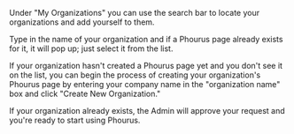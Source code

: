 Under "My Organizations" you can use the search bar to locate your organizations and add yourself to them.  

Type in the name of your organization and if a Phourus page already exists for it, it will pop up; just select it from the list.  

If your organization hasn't created a Phourus page yet and you don't see it on the list, you can begin the process of creating your organization's Phourus page by entering your company name in the "organization name" box and click "Create New Organization."

If your organization already exists, the Admin will approve your request and you're ready to start using Phourus.
